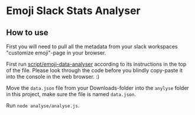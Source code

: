 # Emoji Slack Stats Analyser

## How to use

First you will need to pull all the metadata from your slack workspaces "customize emoji"-page in your browser.

First run [script/emoji-data-analyser](./script/emoji-data-fetcher.js) according to its instructions in the top of the file. Please look through the code before you blindly copy-paste it into the console in the web browser. :)

Move the `data.json` file from your Downloads-folder into the `anylyse` folder in this project, make sure the file is named `data.json`.

Run `node analyse/analyse.js`.
